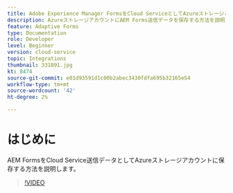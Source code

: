 ```yaml
---
title: Adobe Experience Manager FormsをCloud ServiceとしてAzureストレージと統合
description: AzureストレージアカウントにAEM Forms送信データを保存する方法を説明します。
feature: Adaptive Forms
type: Documentation
role: Developer
level: Beginner
version: cloud-service
topic: Integrations
thumbnail: 331891.jpg
kt: 8474
source-git-commit: e01d93591d1c00b2abec3430fdfa695b32165e54
workflow-type: tm+mt
source-wordcount: '42'
ht-degree: 2%

---
```


# はじめに

AEM FormsをCloud Service送信データとしてAzureストレージアカウントに保存する方法を説明します。

>[!VIDEO](https://video.tv.adobe.com/v/331891/?quality=12&learn=on)
